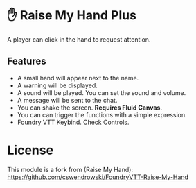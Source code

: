 # ✋ Raise My Hand Plus
A player can click in the hand to request attention.

## Features
- A small hand will appear next to the name.
- A warning will be displayed.
- A sound will be played. You can set the sound and volume.
- A message will be sent to the chat.
- You can shake the screen. **Requires Fluid Canvas**.
- You can can trigger the functions with a simple expression.
- Foundry VTT Keybind. Check Controls.

# License
This module is a fork from (Raise My Hand): https://github.com/cswendrowski/FoundryVTT-Raise-My-Hand